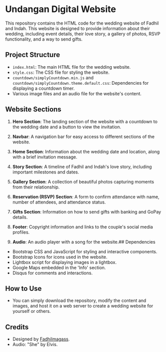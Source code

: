 
# Undangan Digital Website

This repository contains the HTML code for the wedding website of Fadhil and Indah. This website is designed to provide information about their wedding, including event details, their love story, a gallery of photos, RSVP functionality, and a way to send gifts.

## Project Structure

- `index.html`: The main HTML file for the wedding website.
- `style.css`: The CSS file for styling the website.
- `countdown/simplyCountdown.min.js` and `countdown/simplyCountdown.theme.default.css`: Dependencies for displaying a countdown timer.
- Various image files and an audio file for the website's content.


## Website Sections

1. **Hero Section**: The landing section of the website with a countdown to the wedding date and a button to view the invitation.

2. **Navbar**: A navigation bar for easy access to different sections of the website.

3. **Home Section**: Information about the wedding date and location, along with a brief invitation message.

4. **Story Section**: A timeline of Fadhil and Indah's love story, including important milestones and dates.

5. **Gallery Section**: A collection of beautiful photos capturing moments from their relationship.

6. **Reservation (RSVP) Section**: A form to confirm attendance with name, number of attendees, and attendance status.

7. **Gifts Section**: Information on how to send gifts with banking and GoPay details.

8. **Footer**: Copyright information and links to the couple's social media profiles.

9. **Audio**: An audio player with a song for the website.## Dependencies

- Bootstrap CSS and JavaScript for styling and interactive components.
- Bootstrap Icons for icons used in the website.
- Lightbox script for displaying images in a lightbox.
- Google Maps embedded in the 'Info' section.
- Disqus for comments and interactions.
## How to Use

- You can simply download the repository, modify the content and images, and host it on a web server to create a wedding website for yourself or others.
## Credits

- Designed by [Fadhilmagass](https://instagram.com/Fadhilmagass).
- Audio: "She" by Elvis.